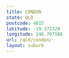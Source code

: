 ```yaml
---
title: CONDON
state: QLD
postcode: 4815
latitude: -19.372329
longitude: 146.707586
url: /qld/condon/
layout: suburb
---
```

